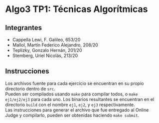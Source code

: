 # Algo3 TP1: Técnicas Algorítmicas

## Integrantes

- Cappella Lewi, F. Galileo, 653/20
- Mallol, Martín Federico Alejandro, 208/20
- Teplizky, Gonzalo Hernán, 201/20
- Stemberg, Uriel Nicolás, 213/20

## Instrucciones

Los archivos fuente para cada ejercicio se encuentran en su propio directorio dentro de `src`.  
Pueden ser compilados usando `make` para compilar todos, o `make ej1/ej2/ej3` para cada uno. Los binarios resultantes se encuentran en el directorio `build` con el nombre `ej1`, `ej2`, y `ej3` respectivamente.  
Las instrucciones para generar el archivo que fue entregado al Online Judge y compilarlo, pueden ser obtenidas haciendo `make submit`.  
